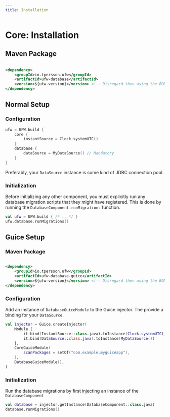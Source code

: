 ```yaml
---
title: Installation
---
```


# Core: Installation

## Maven Package

```xml title="pom.xml: io.tpersson.ufw:ufw-database" linenums="1"

<dependency>
    <groupId>io.tpersson.ufw</groupId>
    <artifactId>ufw-database</artifactId>
    <version>${ufw-version}</version> <!-- Disregard then using the BOM -->
</dependency>
```

## Normal Setup

### Configuration

```kotlin title="YourApp.kt" linenums="1"
ufw = UFW.build {
    core {
        instantSource = Clock.systemUTC()
    }
    database {
        dataSource = MyDataSource() // Mandatory
    }
}
```

Preferably, your `DataSource` instance is some kind of JDBC connection pool.

### Initialization

Before initializing any other component, you must explicitly run any database migration scripts that they might have
registered. This is done by running the `DatabaseComponent.runMigrations` function.

```kotlin title="Example: Executing migration scripts" linenums="1"
val ufw = UFW.build { /* .. */ }
ufw.database.runMigrations()
```

## Guice Setup

### Maven Package

```xml title="pom.xml: io.tpersson.ufw:ufw-database-guice" linenums="1"

<dependency>
    <groupId>io.tpersson.ufw</groupId>
    <artifactId>ufw-database-guice</artifactId>
    <version>${ufw-version}</version> <!-- Disregard then using the BOM -->
</dependency>
```

### Configuration

Add an instance of `DatabaseGuiceModule` to the Guice injector. The provide a binding for your `DataSource`.

```kotlin title="YourGuiceApp.kt" linenums="1"
val injector = Guice.createInjector(
    Module {
        it.bind(InstantSource::class.java).toInstance(Clock.systemUTC())
        it.bind(DataSource::class.java).toInstance(MyDataSource())
    },
    CoreGuiceModule(
        scanPackages = setOf("com.example.myguiceapp"),
    ),
    DatabaseGuiceModule(),
)
```

### Initialization

Run the database migrations by first injecting an instance of the `DatabaseComponent`

```kotlin title="Example: Initialization" linenums="1"
val database = injector.getInstance(DatabaseComponent::class.java)
database.runMigrations()
```